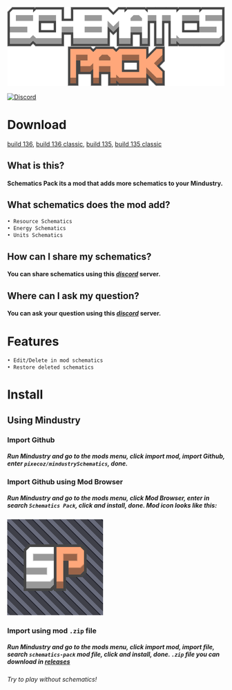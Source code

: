 ![logo](sprites/schematics-pack.png)

[![Discord](https://img.shields.io/discord/861700215227678730.svg?logo=discord&logoColor=white&logoWidth=20&labelColor=7289DA&label=Discord&color=17cf48)](https://discord.gg/P8zbP8xN8D)
# Download
[build 136](https://github.com/pixecoz/MindustrySchematics/releases/download/9.1/schematics-pack.zip), [build 136 classic](https://github.com/pixecoz/MindustrySchematics/releases/download/9.1/schematics-pack-classic.zip), [build 135](https://github.com/pixecoz/MindustrySchematics/releases/download/9.0/schematics-pack.zip), [build 135 classic](https://github.com/pixecoz/MindustrySchematics/releases/download/9.0/schematics-pack-classic.zip)
## What is this?
#### Schematics Pack its a mod that adds more schematics to your Mindustry.
## What schematics does the mod add?
```
• Resource Schematics
• Energy Schematics
• Units Schematics
```
## How can I share my schematics?
#### You can share schematics using this [_discord_](https://discord.gg/P8zbP8xN8D) server.
## Where can I ask my question?
#### You can ask your question using this [_discord_](https://discord.gg/P8zbP8xN8D) server.
# Features
```
• Edit/Delete in mod schematics
• Restore deleted schematics
```
# Install
## Using Mindustry
### Import Github
##### Run Mindustry and go to the mods menu, click import mod, import Github, enter `pixecoz/mindustrySchematics`, done.
### Import Github using Mod Browser
##### Run Mindustry and go to the mods menu, click Mod Browser, enter in search `Schematics Pack`, click and install, done. _Mod icon looks like this:_
![icon](icon.png)
### Import using mod `.zip` file
##### Run Mindustry and go to the mods menu, click import mod, import file, search `schematics-pack` mod file, click and install, done. `.zip` file you can download in [_releases_](https://github.com/pixecoz/mindustrySchematics/releases)

_Try to play without schematics!_
